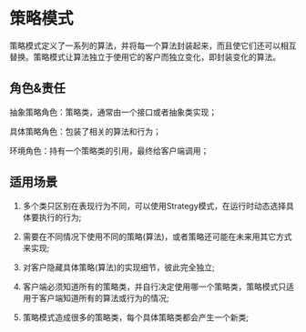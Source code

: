 # 策略模式

策略模式定义了一系列的算法，并将每一个算法封装起来，而且使它们还可以相互替换。策略模式让算法独立于使用它的客户而独立变化，即封装变化的算法。

## 角色&责任
        
抽象策略角色：策略类，通常由一个接口或者抽象类实现；

具体策略角色：包装了相关的算法和行为；

环境角色：持有一个策略类的引用，最终给客户端调用；



## 适用场景

1. 多个类只区别在表现行为不同，可以使用Strategy模式，在运行时动态选择具体要执行的行为;

2. 需要在不同情况下使用不同的策略(算法)，或者策略还可能在未来用其它方式来实现;

3. 对客户隐藏具体策略(算法)的实现细节，彼此完全独立;

4. 客户端必须知道所有的策略类，并自行决定使用哪一个策略类，策略模式只适用于客户端知道所有的算法或行为的情况;

5. 策略模式造成很多的策略类，每个具体策略类都会产生一个新类;

